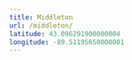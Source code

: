 ```yaml
---
title: Middleton
url: /middleton/
latitude: 43.096291900000004
longitude: -89.51195650000001
---
```

